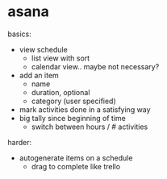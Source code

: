# asana

basics: 
- view schedule
  - list view with sort
  - calendar view.. maybe not necessary?
- add an item
  - name
  - duration, optional
  - category (user specified)
- mark activities done in a satisfying way
- big tally since beginning of time 
  - switch between hours / # activities

harder: 
- autogenerate items on a schedule
  - drag to complete like trello
